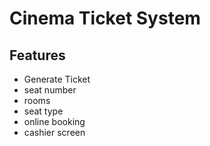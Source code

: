 # Cinema Ticket System

## Features

- Generate Ticket
- seat number
- rooms
- seat type
- online booking
- cashier screen